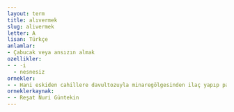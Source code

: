 ```yaml
---
layout: term
title: alıvermek
slug: alivermek
letter: A
lisan: Türkçe
anlamlar:
- Çabucak veya ansızın almak
ozellikler:
- - -i
  - nesnesiz
ornekler:
- - Hani eskiden cahillere davultozuyla minaregölgesinden ilaç yapıp paralarını alıverenler varmış.
orneklerkaynak:
- - Reşat Nuri Güntekin
---
```

